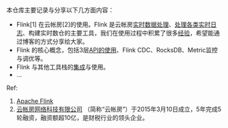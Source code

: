 本仓库主要记录与分享以下几方面内容：
- Flink[1] 在云帐房[2]的使用。Flink 是云帐房[实时数据处理](https://github.com/ChengkaiYang2022/flink-blog/blob/main/%E6%96%B0%E4%BB%A3%E5%B8%90%E6%8C%87%E6%A0%87%E6%8C%87%E5%AE%9E%E6%97%B6%E6%8E%A5%E5%85%A5%E6%8A%80%E6%9C%AF%E5%88%86%E4%BA%AB.pdf)、[处理各类实时日志](https://github.com/ChengkaiYang2022/flink-blog/blob/main/%E6%95%B4%E4%BD%93%E6%9E%B6%E6%9E%84%E8%AE%BE%E8%AE%A1.md)、构建实时数仓的主要工具，我们在使用过程中积累了很多[经验](https://github.com/ChengkaiYang2022/flink-blog/blob/main/Flink%E5%9C%A8%E4%BA%91%E5%B8%90%E6%88%BF%E7%9A%84%E4%BD%BF%E7%94%A8.pdf)，希望能通过博客的方式分享给大家。
- Flink 的核心概念，包括3层[API的使用](https://github.com/ChengkaiYang2022/flink-blog/blob/main/%E8%BF%9B%E9%98%B62-%E6%80%A7%E8%83%BD%E6%8F%90%E5%8D%8716%E5%80%8D%EF%BC%81%E4%BD%BF%E7%94%A8Flink%E7%8A%B6%E6%80%81%E5%90%8E%E7%AB%AF%E5%AE%9E%E6%97%B6%E8%A7%A3%E6%9E%90TB%E7%BA%A7%E5%88%ABnginx%E6%97%A5%E5%BF%97.md)、Flink CDC、RocksDB、Metric监控与调优等。
- Flink 与其他工具栈的[集成](https://github.com/ChengkaiYang2022/flink-blog/blob/main/%E8%BF%9B%E9%98%B63-HUE%E9%9B%86%E6%88%90FlinkSQL.md)与使用。
- ...

Ref:
1. [Apache Flink](https://flink.apache.org/)
2. [云帐房网络科技有限公司](http://dz.yunzhangfang.com/) （简称“云帐房”）于2015年3月10日成立，5年完成5轮融资，融资额超10亿，是财税行业的领头企业。
